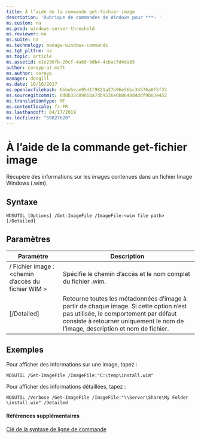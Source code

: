 ```yaml
---
title: À l’aide de la commande get-fichier image
description: 'Rubrique de commandes de Windows pour ***- '
ms.custom: na
ms.prod: windows-server-threshold
ms.reviewer: na
ms.suite: na
ms.technology: manage-windows-commands
ms.tgt_pltfrm: na
ms.topic: article
ms.assetid: e1e296fb-20cf-4a60-9db4-4cbac7d4dab5
author: coreyp-at-msft
ms.author: coreyp
manager: dongill
ms.date: 10/16/2017
ms.openlocfilehash: 6bbe5ece95d1f9821a27b96e56bc34576a0f5f33
ms.sourcegitcommit: 0d0b32c8986ba7db9536e0b8648d4ddf9b03e452
ms.translationtype: MT
ms.contentlocale: fr-FR
ms.lasthandoff: 04/17/2019
ms.locfileid: "59827620"
---
```

# <a name="using-the-get-imagefile-command"></a>À l’aide de la commande get-fichier image



Récupère des informations sur les images contenues dans un fichier Image Windows (.wim).

## <a name="syntax"></a>Syntaxe

```
WDSUTIL [Options] /Get-ImageFile /ImageFile:<wim file path> [/Detailed]
```

## <a name="parameters"></a>Paramètres

|Paramètre|Description|
|---------|-----------|
|/ Fichier image :\<chemin d’accès du fichier WIM >|Spécifie le chemin d’accès et le nom complet du fichier .wim.|
|[/Detailed]|Retourne toutes les métadonnées d’image à partir de chaque image. Si cette option n’est pas utilisée, le comportement par défaut consiste à retourner uniquement le nom de l’image, description et nom de fichier.|

## <a name="BKMK_examples"></a>Exemples

Pour afficher des informations sur une image, tapez :
```
WDSUTIL /Get-ImageFile /ImageFile:"C:\temp\install.wim"
```
Pour afficher des informations détaillées, tapez :
```
WDSUTIL /Verbose /Get-ImageFile /ImageFile:"\\Server\Share\My Folder \install.wim" /Detailed
```

#### <a name="additional-references"></a>Références supplémentaires

[Clé de la syntaxe de ligne de commande](command-line-syntax-key.md)